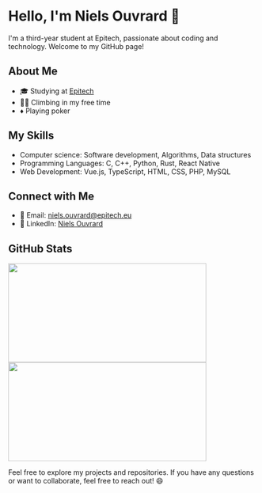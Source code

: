 <!--
TODO
- 🔭 I’m currently working on ...
- 🌱 I’m currently learning ...
- 👯 I’m looking to collaborate on ...
- 🤔 I’m looking for help with ...
- 💬 Ask me about ...
- 📫 How to reach me: ...
- ⚡ Fun fact: ...
-->

# Hello, I'm Niels Ouvrard 👋

I'm a third-year student at Epitech, passionate about coding and technology. Welcome to my GitHub page!

## About Me
- 🎓 Studying at [Epitech](https://www.epitech.eu/)
- 🧗🏻 Climbing in my free time
- ♦️ Playing poker

<!-- ## My Projects

### Project 1: [Project Name](link-to-repo)
[Project Description or Short Summary]

![Project 1](link-to-project-image)

### Project 2: [Project Name](link-to-repo)
[Project Description or Short Summary]

![Project 2](link-to-project-image) -->

## My Skills

- Computer science: Software development, Algorithms, Data structures
- Programming Languages: C, C++, Python, Rust, React Native
- Web Development: Vue.js, TypeScript, HTML, CSS, PHP, MySQL

## Connect with Me

- 📧 Email: [niels.ouvrard@epitech.eu](mailto:niels.ouvrard@epitech.eu)
- 🔗 LinkedIn: [Niels Ouvrard](https://www.linkedin.com/in/niels-ouvrard-2810951ab/)
<!--
* later maybe
- 🌐 Website: [Your Website](https://www.yourwebsite.com)
- 🐦 Twitter: [@YourTwitterHandle](https://twitter.com/yourtwitterhandle)
- 

- -->
## GitHub Stats

<div>
    <img src="https://github-readme-stats.vercel.app/api/?username=NielsOuvrard&show_icons=true&theme=radical&rank_icon=github" width="400" height="200" />
    <img src="https://github-readme-stats.vercel.app/api/top-langs/?username=NielsOuvrard&layout=compact&theme=radical" width="400" height="200" />
</div>

Feel free to explore my projects and repositories. If you have any questions or want to collaborate, feel free to reach out! 😄